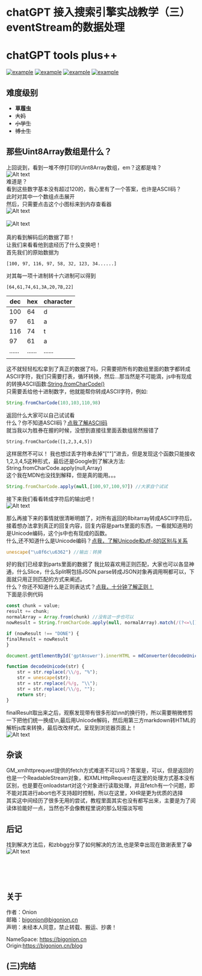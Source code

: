 # chatGPT 接入搜索引擎实战教学（三）eventStream的数据处理
# chatGPT tools plus++
<a href="https://greasyfork.org/zh-CN/scripts/456131-chatgpt-tools-plus-cookie%E7%89%88"><img src="https://img.shields.io/badge/GreasyFork-v1.3.2-black.svg" alt="example"></a>  <a href="https://github.com/LiWeny16/chatGPT-tool-plus/blob/main/LICENSE"><img src="https://img.shields.io/badge/LICENSE-MIT-pink.svg" alt="example"></a>  <a href="https://github.com/LiWeny16/chatGPT-tool-plus"><img src="https://img.shields.io/badge/Link-Github-2.svg" alt="example"></a>
  <a href="https://scriptcat.org/script-show-page/756"><img src="https://img.shields.io/badge/ScriptCat-v1.3.2-blue.svg" alt="example"></a>


## 难度级别
+ **草履虫**
+ ~~大妈~~
+ ~~小学生~~
+ ~~博士生~~

## 那些Uint8Array数组是什么？
上回说到，看到一堆不停打印的Uint8Array数组，em？这都是啥？  
![Alt text](../source/values.png)  <br>
难道是？  
看到这些数字基本没有超过120的，我心里有了一个答案，也许是ASCII码？  
此时对其中一个数组点击展开   
然后，只需要点击这个小图标来到内存查看器  
![Alt text](../source/Inkedarrayexpended_LI.jpg)<br>  
![Alt text](../source/resultInunicode.png)<br>  
真的看到解码后的数据了耶！  
让我们来看看他到底经历了什么变换吧！  
首先我们的原始数据为  
```
[100, 97, 116, 97, 58, 32, 123, 34......]
```
对其每一项十进制转十六进制可以得到  
```
[64,61,74,61,3A,20,7B,22]
``` 
|dec|hex|character|
|---|---|---|
|100|64 | d|
|97|61  | a|
|116|74 | t|
|97|61  | a|
|......|......|......|
|||

这不就轻轻松松拿到了真正的数据了吗，只需要把所有的数组里面的数字都转成ASCII字符，我们只需要打表，循环转换，然后...那当然是不可能滴，js中有现成的转换ASCII函数:[String.fromCharCode()](https://developer.mozilla.org/zh-CN/docs/Web/JavaScript/Reference/Global_Objects/String/fromCharCode)  
只需要丢给他十进制数字，他就能帮你转成ASCII字符，例如:  
```js
String.fromCharCode(103,103,110,98)
```
返回什么大家可以自己试试看  
什么？你不知道ASCII码？[点我了解ASCII码](https://www.zhihu.com/question/419185359)  
就当我以为胜券在握的时候，没想到直接往里面丢数组居然报错了
```
String.fromCharCode([1,2,3,4,5])
```
这样居然不可以！
我也想过丢字符串去掉"[""]"进去，但是发现这个函数只能接收1,2,3,4,5这种形式，最后还是Google到了解决方法:
String.fromCharCode.apply(null,Array)  
这个我在MDN也没找到解释，但是真的能用。。。
```js
String.fromCharCode.apply(null,[100,97,100,97]) //大家自个试试
```
接下来我们看看转成字符后的输出吧！<br>
![Alt text](../source/dataFormed.png)<br>

那么再接下来的事情就很清晰明朗了，对所有返回的8bitarray转成ASCII字符后，接着想办法拿到真正的回复内容，回复内容是parts里面的东西，一看就知道用的是Unicode编码，这个js中也有现成的函数。  
什么,还不知道什么是Unicode编码？[点我，了解Unicode和utf-8的区别与关系](https://www.cnblogs.com/xiaoran991/p/12497238.html)
```js
unescape("\u8f6c\u6362") //输出：转换
```

好的我们已经拿到parts里面的数据了
我比较喜欢用正则匹配，大家也可以各显神通，什么Slice，什么Split啊包括JSON.parse转成JSON对象再调用啊都可以，下面就只用正则匹配的方式来阐述。    
什么？你还不知道什么是正则表达式？[点我，十分钟了解正则！](https://www.bilibili.com/video/BV1da4y1p7iZ/?spm_id_from=333.337.search-card.all.click&vd_source=347109678632e4593a175ba64105c5ff)    
下面是示例代码
```js
const chunk = value;
result += chunk;
normalArray = Array.from(chunk) //没有这一步也可以
nowResult = String.fromCharCode.apply(null, normalArray).match(/(?<=\[).*(?=\])/g)[0] //取出真正的回答内容

if (nowResult !== "DONE") {
finalResult = nowResult
}

document.getElementById('gptAnswer').innerHTML = mdConverter(decodeUnicode(finalResult.replace(/\\n+/g, "\n")))

function decodeUnicode(str) {
    str = str.replace(/\\/g, "%");
    str = unescape(str);
    str = str.replace(/%/g, "\\");
    str = str.replace(/\\/g, "");
    return str;
}
```
finalResult取出来之后，观察发现带有很多形如\nn的换行符，所以需要稍微修剪一下把他们统一换成\n,最后用Unicode解码，然后用第三方markdown转HTML的解析js库来转换，最后改改样式，呈现到浏览器页面上！  
![Alt text](../source/sample.png)<br>

## 杂谈
GM_xmlhttprequest提供的fetch方式难道不可以吗？答案是，可以，但是返回的也是一个ReadableStream对象，和XMLHttpRequest在这里的处理方式基本没有区别，也是要在onloadstart对这个对象进行读取处理，并且fetch有一个问题，即不能对其进行abort也不支持超时控制，所以在这里，XHR是更为优质的选择  
其实这中间经历了很多无用的尝试，教程里面其实也没有都写出来，主要是为了阅读体验能好一点，当然也不会像教程里说的那么轻描淡写啦

## 后记
找到解决方法后，和zbbgg分享了如何解决的方法,也是荣幸出现在致谢表里了😁<br>![Alt text](../source/%E8%87%B4%E8%B0%A2.png)

<br>
<br>
<br>




## 关于
作者：Onion  
邮箱：bigonion@bigonion.cn  
声明：未经本人同意，禁止转载、搬运、抄袭！  

NameSpace: https://bigonion.cn  
Origin:https://bigonion.cn/blog  


## (三)完结